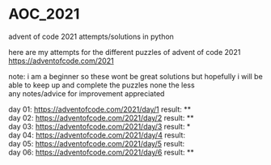 # AOC_2021
advent of code 2021 attempts/solutions in python

here are my attempts for the different puzzles of advent of code 2021
https://adventofcode.com/2021

note: i am a beginner so these wont be great solutions but hopefully i will be able to keep up and complete the puzzles none the less  
any notes/advice for improvement appreciated

day 01: https://adventofcode.com/2021/day/1   result: **  
day 02: https://adventofcode.com/2021/day/2   result: **  
day 03: https://adventofcode.com/2021/day/3   result: *  
day 04: https://adventofcode.com/2021/day/4   result:   
day 05: https://adventofcode.com/2021/day/5   result:   
day 06: https://adventofcode.com/2021/day/6   result: **   
